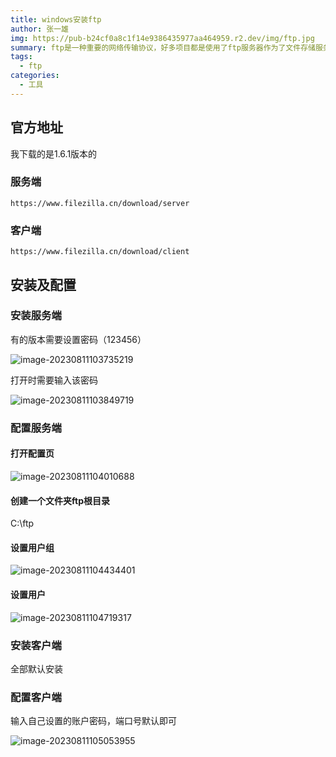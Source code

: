 ```yaml
---
title: windows安装ftp
author: 张一雄
img: https://pub-b24cf0a8c1f14e9386435977aa464959.r2.dev/img/ftp.jpg
summary: ftp是一种重要的网络传输协议，好多项目都是使用了ftp服务器作为了文件存储服务。所以我认为在本地搭建一个ftp服务，进行学习和测试，是一件很重要的事情
tags:
  - ftp
categories:
  - 工具
---
```


## 官方地址

我下载的是1.6.1版本的

### 服务端

```http
https://www.filezilla.cn/download/server
```

### 客户端

```http
https://www.filezilla.cn/download/client
```

## 安装及配置

### 安装服务端

有的版本需要设置密码（123456）

![image-20230811103735219](https://pub-b24cf0a8c1f14e9386435977aa464959.r2.dev/img/20230811103736.png)

打开时需要输入该密码

![image-20230811103849719](https://pub-b24cf0a8c1f14e9386435977aa464959.r2.dev/img/20230811103850.png)

### 配置服务端

#### 打开配置页

![image-20230811104010688](https://pub-b24cf0a8c1f14e9386435977aa464959.r2.dev/img/20230811104011.png)

#### 创建一个文件夹ftp根目录

C:\ftp

#### 设置用户组

![image-20230811104434401](https://pub-b24cf0a8c1f14e9386435977aa464959.r2.dev/img/20230811104437.png)

#### 设置用户

![image-20230811104719317](https://pub-b24cf0a8c1f14e9386435977aa464959.r2.dev/img/20230811104720.png)

### 安装客户端

全部默认安装

### 配置客户端

输入自己设置的账户密码，端口号默认即可

![image-20230811105053955](https://pub-b24cf0a8c1f14e9386435977aa464959.r2.dev/img/20230811105055.png)
